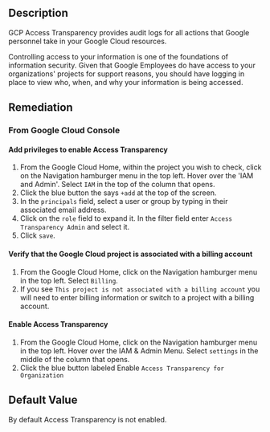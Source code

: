 ## Description

GCP Access Transparency provides audit logs for all actions that Google personnel take in your Google Cloud resources.

Controlling access to your information is one of the foundations of information security. Given that Google Employees do have access to your organizations' projects for support reasons, you should have logging in place to view who, when, and why your information is being accessed.

## Remediation

### From Google Cloud Console

#### Add privileges to enable Access Transparency

1. From the Google Cloud Home, within the project you wish to check, click on the Navigation hamburger menu in the top left. Hover over the 'IAM and Admin'. Select `IAM` in the top of the column that opens.
2. Click the blue button the says `+add` at the top of the screen.
3. In the `principals` field, select a user or group by typing in their associated email address.
4. Click on the `role` field to expand it. In the filter field enter `Access Transparency Admin` and select it.
5. Click `save`.

#### Verify that the Google Cloud project is associated with a billing account

1. From the Google Cloud Home, click on the Navigation hamburger menu in the top left. Select `Billing`.
2. If you see `This project is not associated with a billing account` you will need to enter billing information or switch to a project with a billing account.

#### Enable Access Transparency

1. From the Google Cloud Home, click on the Navigation hamburger menu in the top left. Hover over the IAM & Admin Menu. Select `settings` in the middle of the column that opens.
2. Click the blue button labeled Enable `Access Transparency for Organization`

## Default Value

By default Access Transparency is not enabled.
